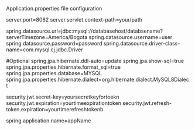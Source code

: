 Application.properties file configuration


server.port=8082
server.servlet.context-path=your/path

spring.datasource.url=jdbc:mysql://databasehost/databsename?serverTimezone=America/Bogota
spring.datasource.username=user
spring.datasource.password=password
spring.datasource.driver-class-name=com.mysql.cj.jdbc.Driver

#Optional
spring.jpa.hibernate.ddl-auto=update
spring.jpa.show-sql=true
spring.jpa.properties.hibernate.format_sql=true
spring.jpa.properties.database=MYSQL
spring.jpa.properties.hibernate.dialect=org.hibernate.dialect.MySQL8Dialect

security.jwt.secret-key=yoursecretkeyfortoekn
security.jwt.expiration=yourtimeexpirationtoken
security.jwt.refresh-token.expiration=yourtimerefreshtokenb


spring.application.name=appName
